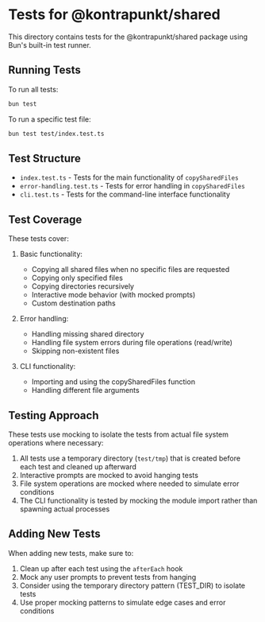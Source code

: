 # Tests for @kontrapunkt/shared

This directory contains tests for the @kontrapunkt/shared package using Bun's built-in test runner.

## Running Tests

To run all tests:

```bash
bun test
```

To run a specific test file:

```bash
bun test test/index.test.ts
```

## Test Structure

- `index.test.ts` - Tests for the main functionality of `copySharedFiles`
- `error-handling.test.ts` - Tests for error handling in `copySharedFiles`
- `cli.test.ts` - Tests for the command-line interface functionality

## Test Coverage

These tests cover:

1. Basic functionality:
   - Copying all shared files when no specific files are requested
   - Copying only specified files
   - Copying directories recursively
   - Interactive mode behavior (with mocked prompts)
   - Custom destination paths

2. Error handling:
   - Handling missing shared directory
   - Handling file system errors during file operations (read/write)
   - Skipping non-existent files

3. CLI functionality:
   - Importing and using the copySharedFiles function
   - Handling different file arguments

## Testing Approach

These tests use mocking to isolate the tests from actual file system operations where necessary:

1. All tests use a temporary directory (`test/tmp`) that is created before each test and cleaned up afterward
2. Interactive prompts are mocked to avoid hanging tests
3. File system operations are mocked where needed to simulate error conditions
4. The CLI functionality is tested by mocking the module import rather than spawning actual processes

## Adding New Tests

When adding new tests, make sure to:

1. Clean up after each test using the `afterEach` hook
2. Mock any user prompts to prevent tests from hanging
3. Consider using the temporary directory pattern (TEST_DIR) to isolate tests
4. Use proper mocking patterns to simulate edge cases and error conditions 